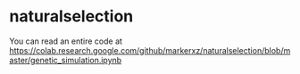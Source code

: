 # naturalselection
You can read an entire code at https://colab.research.google.com/github/markerxz/naturalselection/blob/master/genetic_simulation.ipynb
